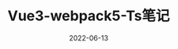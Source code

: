 ---
title: Vue3-webpack5-Ts笔记
date: 2022-06-13
tags:
 - Vue3
 - Webpack5
categories:
 - Webpack5
---